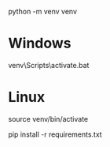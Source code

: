 python -m venv venv

# Windows
venv\Scripts\activate.bat

# Linux
source venv/bin/activate

pip install -r requirements.txt